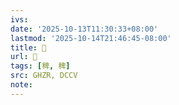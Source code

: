 ```yaml
---
ivs:
date: '2025-10-13T11:30:33+08:00'
lastmod: '2025-10-14T21:46:45-08:00'
title: 󰦒
url: 󰦒
tags: [稗, 稗]
src: GHZR, DCCV
note:
---
```

